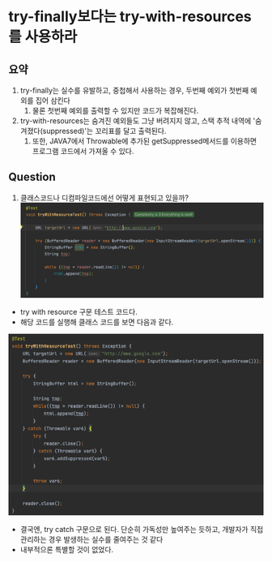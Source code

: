 # try-finally보다는 try-with-resources를 사용하라

## 요약
1. try-finally는 실수를 유발하고, 중첩해서 사용하는 경우, 두번째 예외가 첫번째 예외를 집어 삼킨다
   1. 물론 첫번째 예외를 출력할 수 있지만 코드가 복잡해진다.
2. try-with-resources는 숨겨진 예외들도 그냥 버려지지 않고, 스택 추적 내역에 '숨겨졌다(suppressed)'는 꼬리표를 달고 출력된다.
   1. 또한, JAVA7에서 Throwable에 추가된 getSuppressed메서드를 이용하면 프로그램 코드에서 가져올 수 있다.

## Question
1. 클래스코드나 디컴파일코드에선 어떻게 표현되고 있을까?
![패턴객체](twr1.png "테스트 코드 예제")
- try with resource 구문 테스트 코드다.
- 해당 코드를 실행해 클래스 코드를 보면 다음과 같다. 

![패턴객체](twr2.png "클래스 코드 예제")
- 결국엔, try catch 구문으로 된다. 단순히 가독성만 높여주는 듯하고, 개발자가 직접 관리하는 경우 발생하는 실수를 줄여주는 것 같다
- 내부적으론 특별할 것이 없었다.
